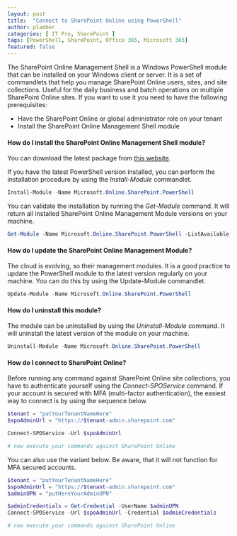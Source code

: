 ```yaml
---
layout: post
title:  "Connect to SharePoint Online using PowerShell"
author: plamber
categories: [ IT Pro, SharePoint ]
tags: [PowerShell, SharePoint, Office 365, Microsoft 365]
featured: false
---
```

The SharePoint Online Management Shell is a Windows PowerShell module that can be installed on your Windows client or server. It is a set of commandlets that help you manage SharePoint Online users, sites, and site collections. Useful for the daily business and batch operations on multiple SharePoint Online sites. If you want to use it you need to have the following prerequisites:

- Have the SharePoint Online or global administrator role on your tenant
- Install the SharePoint Online Management Shell module

#### How do I install the SharePoint Online Management Shell module?
You can download the latest package from [this website](https://www.powershellgallery.com/packages/Microsoft.Online.SharePoint.PowerShell). 

If you have the latest PowerShell version installed, you can perform the installation procedure by using the *Install-Module* commandlet.

```powershell
Install-Module -Name Microsoft.Online.SharePoint.PowerShell 
```

You can validate the installation by running the *Get-Module* command. It will return all installed SharePoint Online Management Module versions on your machine.

```powershell
Get-Module -Name Microsoft.Online.SharePoint.PowerShell -ListAvailable | Select Name,Version 
```

#### How do I update the SharePoint Online Management Module?
The cloud is evolving, so their management modules. It is a good practice to update the PowerShell module to the latest version regularly on your machine. You can do this by using the Update-Module commandlet.

```powershell
Update-Module -Name Microsoft.Online.SharePoint.PowerShell 
```

#### How do I uninstall this module?
The module can be uninstalled by using the *Uninstall-Module* command. It will uninstall the latest version of the module on your machine.

```powershell
Uninstall-Module -Name Microsoft.Online.SharePoint.PowerShell 
```

#### How do I connect to SharePoint Online?
Before running any command against SharePoint Online site collections, you have to authenticate yourself using the *Connect-SPOService* command. If your account is secured with MFA (multi-factor authentication), the easiest way to connect is by using the sequence below.

```powershell
$tenant = "putYourTenantNameHere"
$spoAdminUrl = "https://$tenant-admin.sharepoint.com"

Connect-SPOService -Url $spoAdminUrl

# now execute your commands against SharePoint Online 
```

You can also use the variant below. Be aware, that it will not function for MFA secured accounts.

```powershell
$tenant = "putYourTenantNameHere"
$spoAdminUrl = "https://$tenant-admin.sharepoint.com"
$adminUPN = "putHereYourAdminUPN"

$adminCredentials = Get-Credential -UserName $adminUPN
Connect-SPOService -Url $spoAdminUrl -Credential $adminCredentials

# now execute your commands against SharePoint Online 
```

